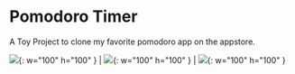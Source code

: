 # Pomodoro Timer

A Toy Project to clone my favorite pomodoro app on the appstore.




![](https://github.com/samisays11/Pomodoro-clone/blob/master/README-Assets/IMG_6639.jpg){: w="100" h="100" } | ![](https://github.com/samisays11/Pomodoro-clone/blob/master/README-Assets/IMG_6640.jpg){: w="100" h="100" } | ![](https://github.com/samisays11/Pomodoro-clone/blob/master/README-Assets/IMG_6641.jpg){: w="100" h="100" }





